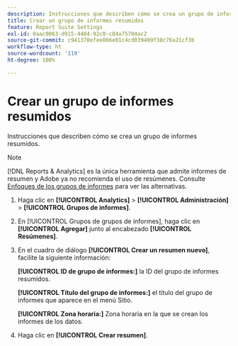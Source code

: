 ```yaml
---
description: Instrucciones que describen cómo se crea un grupo de informes resumidos.
title: Crear un grupo de informes resumidos
feature: Report Suite Settings
exl-id: 0aac9063-d915-4484-92c0-c84a75704ac2
source-git-commit: c941370efee866e01c4cd039409f38c76a21cf3b
workflow-type: ht
source-wordcount: '119'
ht-degree: 100%

---
```


# Crear un grupo de informes resumidos

Instrucciones que describen cómo se crea un grupo de informes resumidos.

>[!NOTE]
>
>[!DNL Reports & Analytics] es la única herramienta que admite informes de resumen y Adobe ya no recomienda el uso de resúmenes. Consulte [Enfoques de los grupos de informes](https://experienceleague.adobe.com/docs/analytics/admin/manage-report-suites/rollup-report-suite.html?lang=es) para ver las alternativas.

1. Haga clic en **[!UICONTROL Analytics]** > **[!UICONTROL Administración]** > **[!UICONTROL Grupos de informes]**.
1. En [!UICONTROL Grupos de grupos de informes], haga clic en **[!UICONTROL Agregar]** junto al encabezado **[!UICONTROL Resúmenes]**.
1. En el cuadro de diálogo **[!UICONTROL Crear un resumen nuevo]**, facilite la siguiente información:

   **[!UICONTROL ID de grupo de informes:]** la ID del grupo de informes resumidos.

   **[!UICONTROL Título del grupo de informes:]** el título del grupo de informes que aparece en el menú Sitio.

   **[!UICONTROL Zona horaria:]** Zona horaria en la que se crean los informes de los datos.
1. Haga clic en **[!UICONTROL Crear resumen]**.
